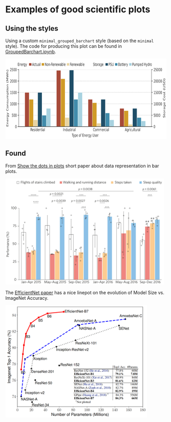 # Examples of good scientific plots

## Using the styles

Using a custom `minimal_grouped_barchart` style (based on the `minimal` style). The code for producing this plot can be found in [GroupedBarchart.ipynb](./GroupedBarchart.ipynb).

<img src="figures/grouped_barchart.jpg" height="250"/>

## Found

From [Show the dots in plots](https://www.nature.com/articles/s41551-017-0079) short paper about data representation in bar plots.

<img src="external_figures/grouped_barchart.png" height="330"/>


The [EfficientNet paper](https://arxiv.org/abs/1905.11946) has a nice linepot on the evolution of Model Size vs. ImageNet Accuracy. 

<img src="external_figures/efficientnet.png" height="350"/>